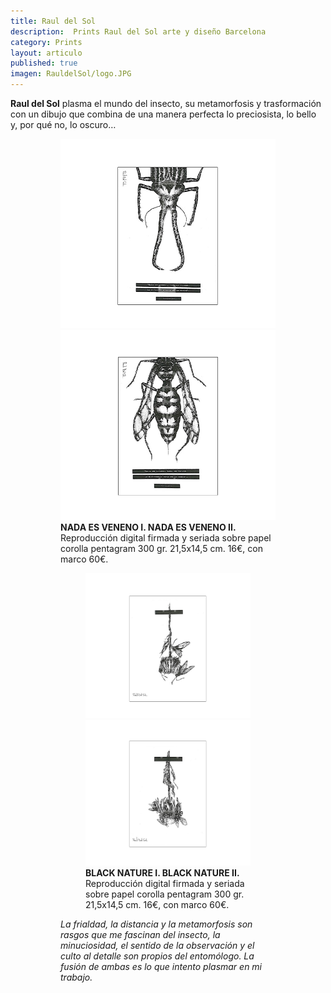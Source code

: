```yaml
---
title: Raul del Sol
description:  Prints Raul del Sol arte y diseño Barcelona
category: Prints
layout: articulo
published: true
imagen: RauldelSol/logo.JPG
---
```


**Raul del Sol** plasma el mundo del insecto, su metamorfosis y trasformación con un dibujo que combina de una manera perfecta lo preciosista, lo bello y, por qué no, lo oscuro…

<figure class="half">
<figure>
	<a href="/images/RauldelSol/NADA ES VENENO I.jpg"><img src="/images/RauldelSol/NADA ES VENENO I.jpg" alt="Print Raul del Sol arte y diseño Barcelona"></a>
	<a href="/images/RauldelSol/NADA ES VENENO II.jpg"><img src="/images/RauldelSol/NADA ES VENENO II.jpg" alt="Print Raul del Sol arte y diseño Barcelona"></a>
<figcaption><b>NADA ES VENENO I. NADA ES VENENO II.</b>
Reproducción digital firmada y seriada sobre papel corolla pentagram 300 gr. 21,5x14,5 cm. 16€, con marco 60€.</figcaption>
</figure>

<figure class="half">
<figure>
	<a href="/images/RauldelSol/black Nature I.jpg"><img src="/images/RauldelSol/black Nature I.jpg" alt="Print Raul del Sol arte y diseño Barcelona"></a>
	<a href="/images/RauldelSol/black Nature II.jpg"><img src="/images/RauldelSol/black Nature II.jpg" alt="Print Raul del Sol arte y diseño Barcelona"></a>
<figcaption><b>BLACK NATURE I. BLACK NATURE II.</b>
Reproducción digital firmada y seriada sobre papel corolla pentagram 300 gr. 21,5x14,5 cm. 16€, con marco 60€.</figcaption>
</figure>


_La frialdad, la distancia y la metamorfosis son rasgos que me fascinan  del insecto, la minuciosidad, el sentido de la observación y el culto al detalle son propios del entomólogo. La fusión de ambas es lo que intento plasmar en mi trabajo._
